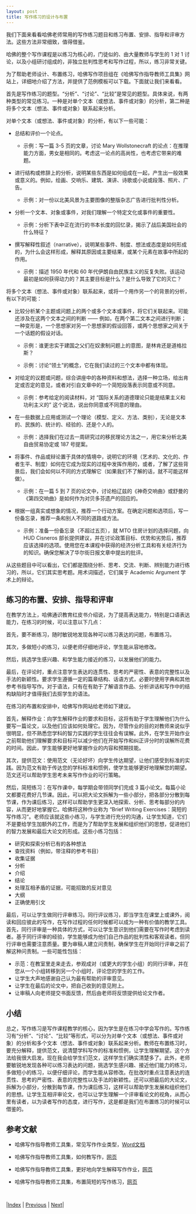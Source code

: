 ```yaml
---
layout: post
title: 写作练习的设计与布置
---
```


我们下面来看看哈佛老师常用的写作练习题目和练习布置、安排、指导和评审方法。这些方法非常细致，值得借鉴。

哈佛的整个写作课程是以练习为核心的，门徒似的、由大量教师与学生的 1 对 1 讨论，以及小组研讨组成的，非独立批判性思考和写作过程，所以，练习非常关键。

为了帮助老师设计、布置练习，哈佛写作项目组在《哈佛写作指导教师工具集》网站上，详细地介绍了方法，并提供了范例模板可以下载。下面就让我们来看看。

首先是写作练习的题型。“分析”、“讨论”、“比较”是常见的题型。具体来说，有两种类型的常见练习。一种是对单个文本（或想法、事件或对象）的分析，第二种是将多个文本（想法、事件或对象）联系起来分析。

对单个文本（或想法、事件或对象）的分析，有以下一些可能：

- 总结和评价一个论点。

    - 示例：写一篇 3-5 页的文章，讨论 Mary Wollstonecraft 的论点：在推理能力方面，男女是相同的。考虑这一论点的高尚性，也考虑它带来的难题。

- 进行结构或修辞上的分析，说明某些东西是如何组成在一起，产生出一般效果或意义的。例如，绘画、交响乐、建筑、演讲、诗歌或小说或段落、照片、广告。

    - 示例：对一份以北美风景为主要图像的整版杂志广告进行批判性分析。

- 分析一个文本、对象或事件，对我们理解一个特定文化或事件的重要性。

    - 示例：分析下表中正在流行的书本长度的回忆录，揭示了战后美国社会的什么特征？

- 撰写解释性叙述（narrative），说明某些事件、制度、想法或态度是如何形成的，为什么会这样形成，解释其原因或主要结果，或某个元素在故事中所起的作用。

    - 示例：描述 1950 年代和 60 年代伊朗自由民族主义的反复失败。该运动最初是如何获得动力的？其主要目标是什么？是什么导致了它的灭亡？

将多个文本（想法、事件或对象）联系起来，或将一个用作另一个的背景的分析，有以下的可能：

- 比较分析某个主题或问题上的两个或多个文本或事件，将它们关联起来。可能还涉及在这两个文本之间的判断 —— 例如，在两个第二文本之间进行判断；一种变形是，一个思想家对另一个思想家的假设回答，或两个思想家之间关于一个话题的假设对话。

    - 示例：谁更忠实于建国之父们在奴隶制问题上的意图，是林肯还是道格拉斯？

    - 示例：讨论“领土”的概念，它在我们读过的三个文本中都有体现。

- 对给定的议题或问题，综合讲座中的各种资料和想法​​，选择一种立场，给出肯定或否定的意见，或者对引自文章中的一个简短段落表示同意或不同意。

    - 示例：参考给定的阅读材料，对 “国际关系的道德理论只能是结果主义和功利主义的” 这个说法，说出你同意或不同意的理由。

- 在一些数据上应用或测试一个理论（模型、定义、方法、类别），无论是文本的、民族的、统计的、经验的、还是个人的。

    - 示例：选择我们在过去一周研究过的移民理论方法之一，用它来分析北美自由贸易协定或 187 号提案。

- 将事件、作品或辩论置于具体的情境中，说明它的环境（艺术的、文化的、作者生平、制度）如何在它成为现实的过程中发挥作用的，或者，了解了这些背景后，我们会如何以不同的方式理解它（如果我们不了解的话，就不可能这样做）。

    - 示例：在一篇 5 到 7 页的论文中，讨论柏辽兹的《神奇交响曲》或舒曼的《第四交响曲》是如何作为对贝多芬遗产的回应的。

- 根据一组真实或想象的情况，推荐一个行动方案。在确定问题和选项后，写一份备忘录，推荐一条和别人不同的道路或方法。

    - 示例：准备一份备忘录（不超过五页），就 MTO 住房计划的选择问题，向 HUD Cisneros 部长提供建议，并在讨论政策目标、优势和劣势后，推荐应该选择的选项。使用您在本课程中获得的经济分析工具和有关经济行为的知识。确保您解决了华尔街日报文章中提出的批评。

从这些题目中可以看出，它们都是围绕分析、思考、交流、判断、辨别能力进行练习的，所以，它们其实思考题。用术词描述，它们属于 Academic Argument 学术上的辩论。

## 练习的布置、安排、指导和评审

在教学方法上，哈佛通识教育红皮书介绍说，为了提高表达能力，特别是口语表达能力，在练习的时候，可以注意以下几点：

首先，要不断练习，随时敏锐地发现各种可以练习表达的问题，布置练习。

其次，多做短小的练习，以便老师仔细地评论，学生能从容地修改。

然后，挑选学生感兴趣、和学生能力接近的练习，以发展他们的能力。

最后，在评论时，重点注意学生表达的连贯性、思考的严密性、表意的完整性以及手法的新颖性。要求学生遵循一定的篇章结构、话语方式，必要时使用字典和其他参考书指导写作。对于语法，只有在有助于了解语言作品、分析讲话和写作中的结构缺陷时才值得我们去抠学生的语法。

在练习的布置和安排中，哈佛写作网站给老师如下建议。

首先，解释作业：向学生解释作业的要求和目标，这将有助于学生理解他们为什么要写一篇论文，以及他们应该如何处理它。因为，尽管作业的目的对教师来说似乎很明显，但不熟悉您学科的智力实践的学生往往会有误解。此外，在学生开始作业之前帮助他们理解要求和目标可以减少他们在开始写作和纠正评分时的误解所花费的时间。因此，学生能够更好地掌握作业的内容和预期技能。

其次，提供范文：使用范文（无论好坏）向学生传达期望，让他们感受到标准的实践。因为范文有助于传达您的学科标准和惯例，使学生能够更好地理解您的期望。范文还可以帮助学生思考未来写作作业的可行策略。

然后，简短练习：在写作课中，每学期会带领同学们完成 3 篇小论文。每篇小论文都要花费好几节课。因此，可以把大论文拆解为一些小部分，把各部分分散到每节课，作为课后练习，这样可以帮助学生更深入地探索、分析、思考每部分的内容，从而更好地掌握它。哈佛将这种作业称为 “Brief Writing Exercises：简短的写作练习“。老师应该就这些小练习，与学生进行充分的沟通，让学生知道，它们不是要给学生加额外的工作，而是为了帮助学生发展和组织他们的思想，促进他们的智力发展和最后大论文的形成。这些小练习包括：

- 研究和探索分析已有的各种想法
- 查找资料（例如，带注释的参考书目）
- 收集证据
- 分析
- 介绍
- 结论
- 处理互相矛盾的证据，可能招致的反对意见
- 大纲
- 正确使用引文

最后，可以让学生做同行评审练习。同行评议练习，即当学生在课堂上或课外，阅读和回应彼此的写作，在写作过程的任何时候都可以成为一种有价值的教学工具。首先，同行评审是一种具体的方式，可以让学生意识到他们需要在写作时考虑到读者。基于同行评审的经验，学生能够成为他们自己作品的批判性和客观读者。但同行评审也需要注意质量。要为审稿人建立问责制，确保学生在开始同行评审之前了解这种问责制。一些可能性包括：

- 示范：在教室里走来走去，参观成对（或更大的学生小组）的同行评审，并在您从一个小组转移到另一个小组时，评论您的学生的工作。
- 让学生大声地感谢自己认为最有帮助的评审意见。
- 让学生在最后的论文中，把自己收到的意见附上。
- 让审稿人向老师提交书面反馈，然后由老师将反馈提供给论文作者。

## 小结

总之，写作练习是写作课程教学的核心，因为学生是在练习中学会写作的。写作练习有“分析”、“讨论”、“比较”等形式，可以分为对单个文本（或想法、事件或对象）的分析和多个文本（想法、事件或对象）联系起来分析。教师在布置练习时，要充分解释，提供范文，说清楚学科写作的标准和惯例，让学生理解期望。这个方法给我很大启发。现在我会给学生们范文，这样学生们确实清楚多了。此外，老师要敏锐地发现各种可以练习表达的问题，挑选学生感兴趣、接近他们能力的练习，多做短小的练习，以便仔细评论，而学生能从容修改。在批改时重点注意表达的连贯性、思考的严密性、表意的完整性以及手法的新颖性。还可以把最后的大论文，拆解为小部分，分散到每节课，作为课后练习，这样可以帮助学生发展和组织他们的思想。让学生互相评审论文，也可以让学生理解一个评审看论文的视角，从而心里有读者，以为读者写作的态度，进行写作，这是都是我们在布置练习的时候可以借鉴的。

## 参考文献

- 哈佛写作指导教师工具集，常见写作作业类型，[Word文档](https://hw-instructortoolkit.com/s/Common-Assignment-Types-trr2.doc)

- 哈佛写作指导教师工具集，如何教写作，[网页](https://hw-instructortoolkit.com/teaching-with-writing)

- 哈佛写作指导教师工具集，更好地向学生解释写作作业，[网页](https://hw-instructortoolkit.com/more-on-explaining-assignments)

- 哈佛写作指导教师工具集，布置简短的写作练习，[网页](https://hw-instructortoolkit.com/more-on-brief-assignments)

<br/>

|[Index](../../) | [Previous](3-7-exp20-example) | [Next](4-0-refer)|
